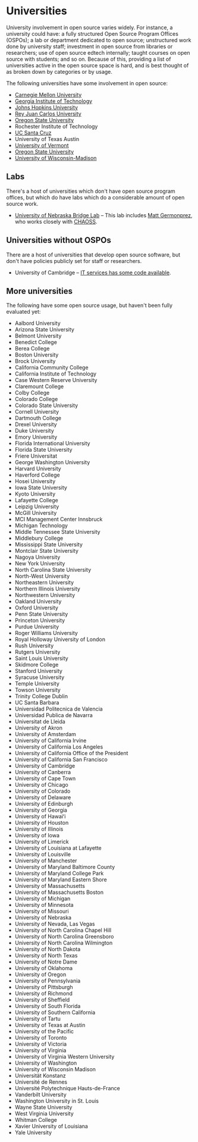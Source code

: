 # Universities

University involvement in open source varies widely. For instance, a university could have: a fully structured Open Source Program Offices (OSPOs); a lab or department dedicated to open source; unstructured work done by university staff; investment in open source from libraries or researchers; use of open source edtech internally; taught courses on open source with students; and so on. Because of this, providing a list of universities active in the open source space is hard, and is best thought of as broken down by categories or by usage.

The following universities have some involvement in open source:

  - [Carnegie Mellon University](./universities/carnegie-mellon-university.md)
  - [Georgia Institute of Technology](./universities/georgia-institute-of-technology.md)
  - [Johns Hopkins University](./universities/johns-hopkins-university.md)
  - [Rey Juan Carlos University](./universities/rey-juan-carlos-university.md)
  - [Oregon State University](./universities/oregon-state-university.md)
  - Rochester Institute of Technology
  - [UC Santa Cruz](./universities/university-of-california-santa-cruz.md)
  - University of Texas Austin
  - [University of Vermont](./universities/university-of-vermont.md)
  - [Oregon State University](./universities/oregon-state-university.md)
  - [University of Wisconsin-Madison](./universities/university-of-wisconsin-madison.md)

## Labs

There's a host of universities which don't have open source program offices, but which do have labs which do a considerable amount of open source work.

- [University of Nebraska Bridge Lab](https://www.unomaha.edu/college-of-information-science-and-technology/bridge/index.php) – This lab includes [Matt Germonprez](https://www.unomaha.edu/college-of-information-science-and-technology/about/faculty-staff/matt-germonprez.php), who works closely with [CHAOSS](https://chaoss.community/). <!-- TODO Link to Chaoss internally -->

## Universities without OSPOs

There are a host of universities that develop open source software, but don't have policies publicly set for staff or researchers.

- University of Cambridge – [IT services has some code available](https://www.dns.cam.ac.uk/about/floss.html).

## More universities

The following have some open source usage, but haven't been fully evaluated yet:

- Aalbord University
- Arizona State University
- Belmont University
- Benedict College
- Berea College
- Boston University
- Brock University
- California Community College
- California Institute of Technology
- Case Western Reserve University
- Claremount College
- Colby College
- Colorado College
- Colorado State University
- Cornell University
- Dartmouth College
- Drexel University
- Duke University
- Emory University
- Florida International University
- Florida State University
- Friere Universitat
- George Washington University
- Harvard University
- Haverford College
- Hosei University
- Iowa State University
- Kyoto University
- Lafayette College
- Leipzig University
- McGill University
- MCI Management Center Innsbruck
- Michigan Technology
- Middle Tennessee State University
- Middlebury College
- Mississippi State University
- Montclair State University
- Nagoya University
- New York University
- North Carolina State University
- North-West University
- Northeastern University
- Northern Illinois University
- Northwestern University
- Oakland University
- Oxford University
- Penn State University
- Princeton University
- Purdue University
- Roger Williams University
- Royal Holloway University of London
- Rush University
- Rutgers University
- Saint Louis University
- Skidmore College
- Stanford University
- Syracuse University
- Temple University
- Towson University
- Trinity College Dublin
- UC Santa Barbara
- Universidad Politecnica de Valencia
- Universidad Publica de Navarra
- Universitat de Lleida
- University of Akron
- University of Amsterdam
- University of California Irvine
- University of California Los Angeles
- University of California Office of the President
- University of California San Francisco
- University of Cambridge
- University of Canberra
- University of Cape Town
- University of Chicago
- University of Colorado
- University of Delaware
- University of Edinburgh
- University of Georgia
- University of Hawaiʻi
- University of Houston
- University of Illinois
- University of Iowa
- University of Limerick
- University of Louisiana at Lafayette
- University of Louisville
- University of Manchester
- University of Maryland Baltimore County
- University of Maryland College Park
- University of Maryland Eastern Shore
- University of Massachusetts
- University of Massachusetts Boston
- University of Michigan
- University of Minnesota
- University of Missouri
- University of Nebraska
- University of Nevada, Las Vegas
- University of North Carolina Chapel Hill
- University of North Carolina Greensboro
- University of North Carolina Wilmington
- University of North Dakota
- University of North Texas
- University of Notre Dame
- University of Oklahoma
- University of Oregon
- University of Pennsylvania
- University of Pittsburgh
- University of Richmond
- University of Sheffield
- University of South Florida
- University of Southern California
- University of Tartu
- University of Texas at Austin
- University of the Pacific
- University of Toronto
- University of Victoria
- University of Virginia
- University of Virginia Western University
- University of Washington
- University of Wisconsin Madison
- Universität Konstanz
- Université de Rennes
- Université Polytechnique Hauts-de-France
- Vanderbilt University
- Washington University in St. Louis
- Wayne State University
- West Virginia University
- Whitman College
- Xavier University of Louisiana
- Yale University